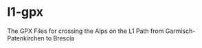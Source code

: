 # l1-gpx
 The GPX Files for crossing the Alps on the L1 Path from Garmisch-Patenkirchen to Brescia 
